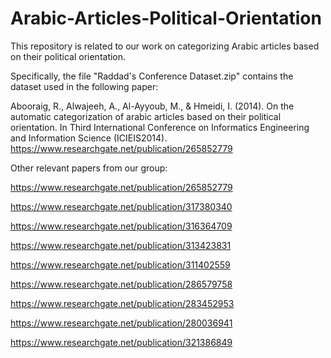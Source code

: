 # Arabic-Articles-Political-Orientation
This repository is related to our work on categorizing Arabic articles based on their political orientation.

Specifically, the file "Raddad's Conference Dataset.zip" contains the dataset used in the following paper:

Abooraig, R., Alwajeeh, A., Al-Ayyoub, M., & Hmeidi, I. (2014). On the automatic categorization of arabic articles based on their political orientation. In Third International Conference on Informatics Engineering and Information Science (ICIEIS2014).
https://www.researchgate.net/publication/265852779

Other relevant papers from our group:

https://www.researchgate.net/publication/265852779

https://www.researchgate.net/publication/317380340

https://www.researchgate.net/publication/316364709

https://www.researchgate.net/publication/313423831

https://www.researchgate.net/publication/311402559

https://www.researchgate.net/publication/286579758

https://www.researchgate.net/publication/283452953

https://www.researchgate.net/publication/280036941

https://www.researchgate.net/publication/321386849
